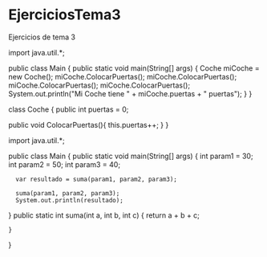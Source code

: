 # EjerciciosTema3
Ejercicios de tema 3

import java.util.*;

public class Main {
    public static void main(String[] args) {
      Coche miCoche = new Coche();
      miCoche.ColocarPuertas();
      miCoche.ColocarPuertas();
      miCoche.ColocarPuertas();
      miCoche.ColocarPuertas();
      System.out.println("Mi Coche tiene " + miCoche.puertas + " puertas");
  }
}

class Coche {
  public int puertas = 0;
  
  
  public void ColocarPuertas(){
    this.puertas++;
  }
}


import java.util.*;

public class Main {
    public static void main(String[] args) {
      int param1 = 30;
      int param2 = 50;
      int param3 = 40;
      
      var resultado = suma(param1, param2, param3);
      
      suma(param1, param2, param3);
      System.out.println(resultado);
  }
    public static int suma(int a, int b, int c) {
      return a + b + c;
      
    }
}
